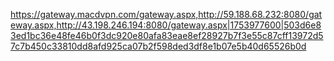 https://gateway.macdvpn.com/gateway.aspx,http://59.188.68.232:8080/gateway.aspx,http://43.198.246.194:8080/gateway.aspx|1753977600|503d6e83ed1bc36e48fe46b0f3dc920e80afa83eae8ef28927b7f3e55c87cff13972d57c7b450c33810dd8afd925ca07b2f598ded3df8e1b07e5b40d65526b0d
